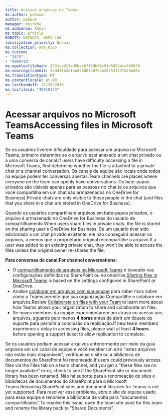 ```yaml
---
title: Acessar arquivos no Teams
ms.author: pebaum
author: pebaum
manager: mnirkhe
ms.audience: Admin
ms.topic: article
ROBOTS: NOINDEX, NOFOLLOW
localization_priority: Normal
ms.collection: Adm_O365
ms.custom:
- "2675"
- "9000710"
ms.openlocfilehash: 8731cad13ad5bacb7f69b70c91d50524ce38d558
ms.sourcegitcommit: 4ed431b2e1aed26d07bd7eba282531537d29ad0e
ms.translationtype: MT
ms.contentlocale: pt-BR
ms.lasthandoff: 12/30/2019
ms.locfileid: "40910173"
---
```

# <a name="accessing-files-in-microsoft-teams"></a><span data-ttu-id="cb2bc-102">Acessar arquivos no Microsoft Teams</span><span class="sxs-lookup"><span data-stu-id="cb2bc-102">Accessing files in Microsoft Teams</span></span>

<span data-ttu-id="cb2bc-103">Se os usuários tiverem dificuldade para acessar um arquivo no Microsoft Teams, primeiro determine se o arquivo está anexado a um chat privado ou a uma conversa de canal.</span><span class="sxs-lookup"><span data-stu-id="cb2bc-103">If users have difficulty accessing a file in Microsoft Teams, first determine whether the file is attached to a private chat or a channel conversation.</span></span> <span data-ttu-id="cb2bc-104">Os canais de equipe são locais onde todos na equipe podem ter conversas abertas.</span><span class="sxs-lookup"><span data-stu-id="cb2bc-104">Team channels are places where everyone on the team can openly have conversations.</span></span> <span data-ttu-id="cb2bc-105">Os bate-papos privados são visíveis apenas para as pessoas no chat (e os arquivos que você compartilha em um chat são armazenados no OneDrive for Business).</span><span class="sxs-lookup"><span data-stu-id="cb2bc-105">Private chats are only visible to those people in the chat (and files that you share in a chat are stored in OneDrive for Business).</span></span>

<span data-ttu-id="cb2bc-106">Quando os usuários compartilham arquivos em bate-papos privados, o arquivo é armazenado no OneDrive for Business do usuário de compartilhamento.</span><span class="sxs-lookup"><span data-stu-id="cb2bc-106">When users share files in private chats, the file is stored on the sharing user's OneDrive for Business.</span></span> <span data-ttu-id="cb2bc-107">Se um usuário tiver sido adicionado a um chat privado existente, ele não conseguirá acessar os arquivos, a menos que o proprietário original recompartilhe o arquivo.</span><span class="sxs-lookup"><span data-stu-id="cb2bc-107">If a user was added to an existing private chat, they won't be able to access the files unless the original owner re-shares the file.</span></span>    

<span data-ttu-id="cb2bc-108">**Para conversas de canal:**</span><span class="sxs-lookup"><span data-stu-id="cb2bc-108">**For channel conversations:**</span></span>

- <span data-ttu-id="cb2bc-109">O [compartilhamento de arquivos no Microsoft Teams](https://docs.microsoft.com/MicrosoftTeams/sharing-files-in-teams) é baseado nas configurações definidas no SharePoint ou no onedrive.</span><span class="sxs-lookup"><span data-stu-id="cb2bc-109">[Sharing files in Microsoft Teams](https://docs.microsoft.com/MicrosoftTeams/sharing-files-in-teams) is based on the settings configured in SharePoint or OneDrive.</span></span> 
- <span data-ttu-id="cb2bc-110">Analise [colaborar em arquivos com sua equipe](https://support.office.com/article/Collaborate-on-files-with-your-Team-9b200289-dbac-4823-85bd-628a5c7bb0ae) para saber mais sobre como o Teams permite que sua organização Compartilhe e colabore em arquivos.</span><span class="sxs-lookup"><span data-stu-id="cb2bc-110">Review [Collaborate on files with your Team](https://support.office.com/article/Collaborate-on-files-with-your-Team-9b200289-dbac-4823-85bd-628a5c7bb0ae) to learn more about how Teams allows your organization to share and collaborate on files.</span></span> 
- <span data-ttu-id="cb2bc-111">Se novos membros da equipe experimentarem um atraso no acesso aos arquivos, aguarde pelo menos **4 horas** antes de abrir um tíquete de suporte para permitir a conclusão da replicação.</span><span class="sxs-lookup"><span data-stu-id="cb2bc-111">If new team members experience a delay in accessing files, please wait at least **4 hours** before opening a support ticket to allow replication to complete.</span></span> 

<span data-ttu-id="cb2bc-112">Se os usuários podiam acessar arquivos anteriormente por meio da guia arquivos em um canal de equipe e você receber um erro "estes arquivos não estão mais disponíveis", verifique se o site ou a biblioteca de documentos do SharePoint foi renomeado.</span><span class="sxs-lookup"><span data-stu-id="cb2bc-112">If users could previously access files via the Files tab on a team channel, and you get a "these files are no longer available" error, check to see if the SharePoint site or document library has been renamed.</span></span> <span data-ttu-id="cb2bc-113">Não há suporte para a renomeação de sites e bibliotecas de documentos do SharePoint para o Microsoft Teams.</span><span class="sxs-lookup"><span data-stu-id="cb2bc-113">Renaming SharePoint sites and document libraries for Teams is not yet supported.</span></span> <span data-ttu-id="cb2bc-114">Para resolver esse problema, abra o site de equipe usado para essa equipe e renomeie a biblioteca de volta para "documentos compartilhados".</span><span class="sxs-lookup"><span data-stu-id="cb2bc-114">To resolve this issue, open the team site used for this team and rename the library back to “Shared Documents”.</span></span>